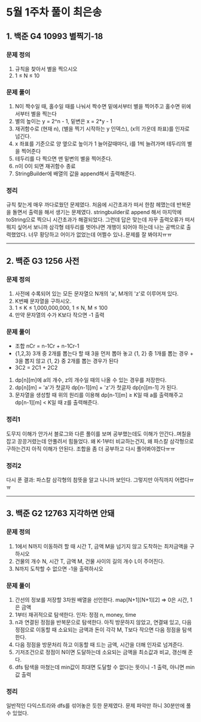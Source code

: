 # 5월 1주차 풀이 최은송
## 1. 백준 G4 10993 별찍기-18 
### 문제 정의
1. 규칙을 찾아서 별을 찍으시오
2. 1 ≤ N ≤ 10

### 문제 풀이
1. N이 짝수일 때, 홀수일 때를 나눠서 짝수면 밑에서부터 별을 찍어주고 홀수면 위에서부터 별을 찍는다
2. 별의 높이는 y = 2^n - 1, 밑변은 x = 2*y - 1
3. 재귀함수로 (현재 n), (별을 찍기 시작하는 y 인덱스), (x의 가운데 좌표)를 인자로 넘긴다.
4. x 좌표를 기준으로 양 옆으로 높이가 1 늘어갈때마다, i를 1씩 늘려가며 테두리의 별을 찍어준다
5. 테두리를 다 찍으면 맨 밑변의 별을 찍어준다.
6. n이 0이 되면 재귀함수 종료
7. StringBuilder에 배열의 값을 append해서 출력해준다.


### 정리
규칙 찾는게 매우 까다로웠던 문제였다. 처음에 시간초과가 떠서 한참 헤맸는데 반복문을 돌면서 출력을 해서 생기는 문제였다. stringbuilder로 append 해서 마지막에 toString으로 찍으니 시간초과가 해결되었다. 그런데 답은 맞는데 자꾸 출력오류가 떠서 뭐지 싶어서 보니까 삼각형 테두리를 벗어나면 개행이 되어야 하는데 나는 공백으로 출력했었다. 너무 황당하고 어이가 없었는데 어쩔수 있나..문제를 잘 봐야지ㅠㅠ

----
## 2. 백준 G3 1256 사전
### 문제 정의

1. 사전에 수록되어 있는 모든 문자열으 N개의 'a', M개의 'z'로 이루어져 있다. 
2. K번째 문자열을 구하시오. 
3. 1 ≤ K ≤ 1,000,000,000, 1 ≤ N, M ≤ 100
4. 만약 문자열의 수가 K보다 작으면 -1 출력

### 문제 풀이

- 조합 nCr = n-1Cr + n-1Cr-1
- {1,2,3} 3개 중 2개를 뽑는다 할 때 3을 먼저 뽑아 놓고 {1, 2} 중 1개를 뽑는 경우 + 3을 뽑지 않고 {1, 2} 중 2개를 뽑는 경우가 된다
- 3C2 = 2C1 + 2C2
1. dp[n][m]에 a의 개수, z의 개수일 때의 나올 수 있는 경우를 저장한다.
2. dp[n][m] = 'a'가 첫글자 dp[n-1][m]  + 'z'가 첫글자 dp[n][m-1] 가 된다.
3. 문자열을 생성할 때 위의 원리를 이용해 dp[n-1][m] ≥ K일 때  a를 출력해주고 dp[n-1][m] < K일 때 z를 출력해준다. 

### 정리1

도무지 이해가 안가서 블로그와 다른 풀이를 보며 공부했는데도 이해가 안간다..며칠을 잡고 끙끙거렸는데 안풀려서 힘들었다. 왜 K-1부터 비교하는건지, 왜 파스칼 삼각형으로 구하는건지 아직 이해가 안된다. 조합을 좀 더 공부하고 다시 풀어봐야겠다ㅠㅠ

### 정리2

다시 푼 결과: 파스칼 삼각형의 참뜻을 알고 나니까 보인다. 그렇지만 아직까지 어렵다ㅠㅠ

----
## 3. 백준 G2 12763 지각하면 안돼
### 문제 정의
1. 1에서 N까지 이동하려 할 때 시간 T, 금액 M을 넘기지 않고 도착하는 최저금액을 구하시오
2. 건물의 개수 N, 시간 T, 금액 M, 건물 사이의 길의 개수 L이 주어진다.
3. N까지 도착할 수 없으면 -1을 출력하시오

### 문제 풀이
1. 간선의 정보를 저장할 3차원 배열을 선언한다. map[N+1][N+1][2] ⇒ 0은 시간, 1은 금액
2. 1부터 재귀적으로 탐색한다. 인자: 정점 n, money, time
3. n과 연결된 정점을 반복문으로 탐색한다. 아직 방문하지 않았고, 연결돼 있고, 다음 정점으로 이동할 때 소요되는 금액과 돈이 각각 M, T보다 작으면 다음 정점을 탐색한다.
4. 다음 정점을 방문처리 하고 이동할 때 드는 금액, 시간을 더해 인자로 넘겨준다.
5. 기저조건으로 정점이 N이면 도달하는데 소요되는 금액을 최소값과 비교, 갱신해 준다.
6. dfs 탐색을 마쳤는데 min값이 최대면 도달할 수 없다는 뜻이니 -1 출력, 아니면 min값 출력

### 정리
일반적인 다익스트라와 dfs를 섞어놓은 듯한 문제였다. 문제 파악만 하니 30분만에 풀 수 있었다. 

